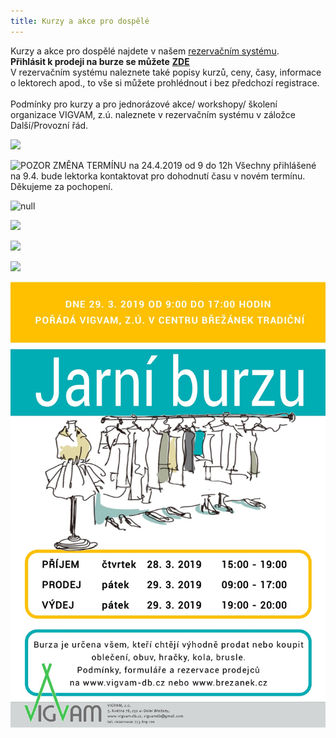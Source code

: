 ```yaml
---
title: Kurzy a akce pro dospělé
---
```

Kurzy a akce pro dospělé najdete v našem [rezervačním systému](https://vigvam.webooker.eu/).\
**Přihlásit k prodeji na burze se můžete** [**ZDE**](https://docs.google.com/forms/d/e/1FAIpQLScep3NZhLZkcVRkI7Pb2lQUvstCGUpVtsbgPDGjvuSlUkXdjA/viewform)\
V rezervačním systému naleznete také popisy kurzů, ceny, časy,  informace o lektorech apod., to vše si můžete prohlédnout i bez předchozí registrace. \
\
Podmínky pro kurzy a pro jednorázové akce/ workshopy/ školení organizace VIGVAM, z.ú. naleznete v rezervačním systému v záložce Další/Provozní řád.

![](/images/uploads/2019-04-16_vigvam_zdravy_jidelnicek.jpg)

![POZOR ZMĚNA TERMÍNU na 24.4.2019 od 9 do 12h Všechny přihlášené na 9.4. bude lektorka kontaktovat pro dohodnutí času v novém termínu. Děkujeme za pochopení.](/images/uploads/2019-04-09_setkani_u_kavy_s_personalistou-1-.jpg)

![null](/images/uploads/vigvam_joga_a_pilates_2018-1-.jpg)

![](/images/uploads/vigvam_dospeli_2019.jpg)

![](/images/uploads/nlp_2019-03-23.jpg)

![](/images/uploads/2019_vigvam_beh_pro_zeny.jpg)

![](https://raw.githubusercontent.com/vigvam-db/web/master/static/images/uploads/jarni_burza_2019.jpg)
